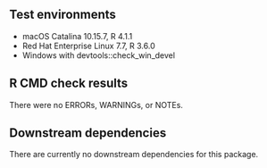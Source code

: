 ## Test environments
* macOS Catalina 10.15.7, R 4.1.1
* Red Hat Enterprise Linux 7.7, R 3.6.0
* Windows with devtools::check_win_devel

## R CMD check results
There were no ERRORs, WARNINGs, or NOTEs.

## Downstream dependencies
There are currently no downstream dependencies for this package.
